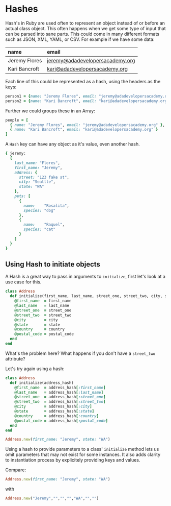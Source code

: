 # Hashes

Hash's in Ruby are used often to represent an object instead of or before an actual class object.
This often happens when we get some type of input that can be parsed into sane parts. This could come in many different formats such as JSON, XML, YAML, or CSV.
For example if we have some data:

| name              | email                                   |
|:----------------- |:----------------------------------------|
| Jeremy Flores     | jeremy@adadevelopersacademy.org
| Kari Bancroft     | kari@adadevelopersacademy.org

Each line of this could be represented as a hash, using the headers as the keys:

```ruby
person1 = {name: "Jeremy Flores", email: "jeremy@adadevelopersacademy.org"}
person2 = {name: "Kari Bancroft", email: "kari@adadevelopersacademy.org"}
```

Further we could groups these in an Array:
```ruby
people = [
  { name: "Jeremy Flores", email: "jeremy@adadevelopersacademy.org" },
  { name: "Kari Bancroft", email: "kari@adadevelopersacademy.org" }
]
```

A `Hash` key can have any object as it's value, even another hash.

```ruby
{ jeremy:
  {
    last_name: "Flores",
    first_name: "Jeremy",
    address: {
      street: "123 fake st",
      city: "Seattle",
      state: "WA"
    },
    pets: [
      {
        name:    "Rosalita",
        species: "dog"
      },
      {
        name:    "Raquel",
        species: "cat"
      }
    ]
  }
}
```

## Using Hash to initiate objects
A Hash is a great way to pass in arguments to `initialize`, first let's look at a use case for this.
```ruby
class Address
  def initialize(first_name, last_name, street_one, street_two, city, state, country, postal_code)
    @first_name  = first_name
    @last_name   = last_name
    @street_one  = street_one
    @street_two  = street_two
    @city        = city
    @state       = state
    @country     = country
    @postal_code = postal_code
  end
end
```

What's the problem here? What happens if you don't have a `street_two` attribute?

Let's try again using a hash:
```ruby
class Address
  def initialize(address_hash)
    @first_name  = address_hash[:first_name]
    @last_name   = address_hash[:last_name]
    @street_one  = address_hash[:street_one]
    @street_two  = address_hash[:street_two]
    @city        = address_hash[:city]
    @state       = address_hash[:state]
    @country     = address_hash[:country]
    @postal_code = address_hash[:postal_code]
  end
end

Address.new(first_name: "Jeremy", state: "WA")
```

Using a hash to provide parameters to a class' `initialize` method lets us omit parameters that may not exist for some instances. It also adds clarity to instantiation process by explicitely providing keys and values.

Compare:

```ruby
Address.new(first_name: "Jeremy", state: "WA")
```

with

```ruby
Address.new("Jeremy","","","","WA","","")
```
